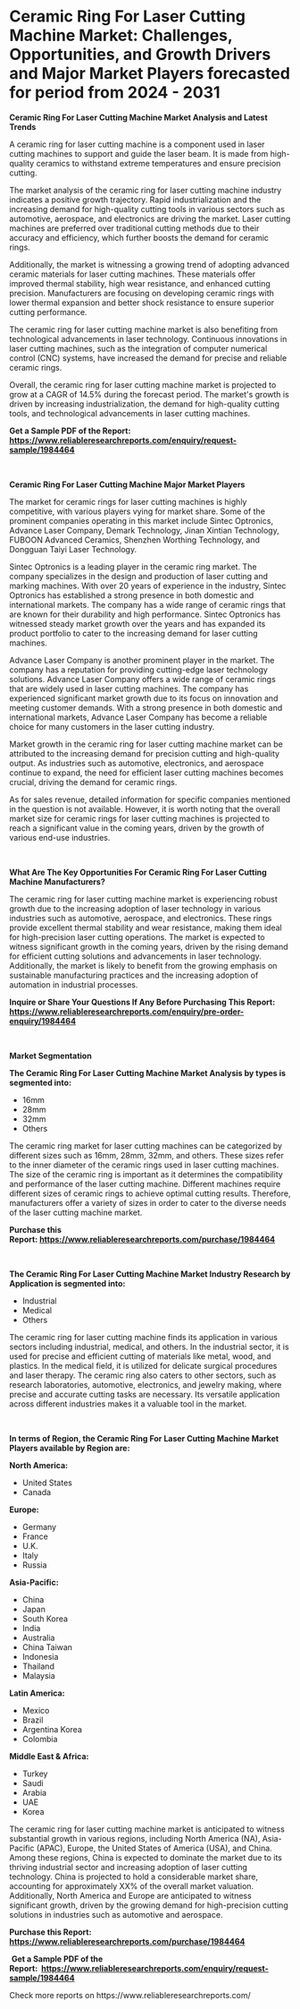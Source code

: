 <p><h1>Ceramic Ring For Laser Cutting Machine Market: Challenges, Opportunities, and Growth Drivers and Major Market Players forecasted for period from 2024 - 2031</h1></p><p><strong>Ceramic Ring For Laser Cutting Machine Market Analysis and Latest Trends</strong></p>
<p><p>A ceramic ring for laser cutting machine is a component used in laser cutting machines to support and guide the laser beam. It is made from high-quality ceramics to withstand extreme temperatures and ensure precision cutting.</p><p>The market analysis of the ceramic ring for laser cutting machine industry indicates a positive growth trajectory. Rapid industrialization and the increasing demand for high-quality cutting tools in various sectors such as automotive, aerospace, and electronics are driving the market. Laser cutting machines are preferred over traditional cutting methods due to their accuracy and efficiency, which further boosts the demand for ceramic rings.</p><p>Additionally, the market is witnessing a growing trend of adopting advanced ceramic materials for laser cutting machines. These materials offer improved thermal stability, high wear resistance, and enhanced cutting precision. Manufacturers are focusing on developing ceramic rings with lower thermal expansion and better shock resistance to ensure superior cutting performance.</p><p>The ceramic ring for laser cutting machine market is also benefiting from technological advancements in laser technology. Continuous innovations in laser cutting machines, such as the integration of computer numerical control (CNC) systems, have increased the demand for precise and reliable ceramic rings.</p><p>Overall, the ceramic ring for laser cutting machine market is projected to grow at a CAGR of 14.5% during the forecast period. The market's growth is driven by increasing industrialization, the demand for high-quality cutting tools, and technological advancements in laser cutting machines.</p></p>
<p><strong>Get a Sample PDF of the Report:&nbsp; <a href="https://www.reliableresearchreports.com/enquiry/request-sample/1984464">https://www.reliableresearchreports.com/enquiry/request-sample/1984464</a></strong></p>
<p>&nbsp;</p>
<p><strong>Ceramic Ring For Laser Cutting Machine Major Market Players</strong></p>
<p><p>The market for ceramic rings for laser cutting machines is highly competitive, with various players vying for market share. Some of the prominent companies operating in this market include Sintec Optronics, Advance Laser Company, Demark Technology, Jinan Xintian Technology, FUBOON Advanced Ceramics, Shenzhen Worthing Technology, and Dongguan Taiyi Laser Technology.</p><p>Sintec Optronics is a leading player in the ceramic ring market. The company specializes in the design and production of laser cutting and marking machines. With over 20 years of experience in the industry, Sintec Optronics has established a strong presence in both domestic and international markets. The company has a wide range of ceramic rings that are known for their durability and high performance. Sintec Optronics has witnessed steady market growth over the years and has expanded its product portfolio to cater to the increasing demand for laser cutting machines.</p><p>Advance Laser Company is another prominent player in the market. The company has a reputation for providing cutting-edge laser technology solutions. Advance Laser Company offers a wide range of ceramic rings that are widely used in laser cutting machines. The company has experienced significant market growth due to its focus on innovation and meeting customer demands. With a strong presence in both domestic and international markets, Advance Laser Company has become a reliable choice for many customers in the laser cutting industry.</p><p>Market growth in the ceramic ring for laser cutting machine market can be attributed to the increasing demand for precision cutting and high-quality output. As industries such as automotive, electronics, and aerospace continue to expand, the need for efficient laser cutting machines becomes crucial, driving the demand for ceramic rings.</p><p>As for sales revenue, detailed information for specific companies mentioned in the question is not available. However, it is worth noting that the overall market size for ceramic rings for laser cutting machines is projected to reach a significant value in the coming years, driven by the growth of various end-use industries.</p></p>
<p>&nbsp;</p>
<p><strong>What Are The Key Opportunities For Ceramic Ring For Laser Cutting Machine Manufacturers?</strong></p>
<p><p>The ceramic ring for laser cutting machine market is experiencing robust growth due to the increasing adoption of laser technology in various industries such as automotive, aerospace, and electronics. These rings provide excellent thermal stability and wear resistance, making them ideal for high-precision laser cutting operations. The market is expected to witness significant growth in the coming years, driven by the rising demand for efficient cutting solutions and advancements in laser technology. Additionally, the market is likely to benefit from the growing emphasis on sustainable manufacturing practices and the increasing adoption of automation in industrial processes.</p></p>
<p><strong>Inquire or Share Your Questions If Any Before Purchasing This Report: <a href="https://www.reliableresearchreports.com/enquiry/pre-order-enquiry/1984464">https://www.reliableresearchreports.com/enquiry/pre-order-enquiry/1984464</a></strong></p>
<p>&nbsp;</p>
<p><strong>Market Segmentation</strong></p>
<p><strong>The Ceramic Ring For Laser Cutting Machine Market Analysis by types is segmented into:</strong></p>
<p><ul><li>16mm</li><li>28mm</li><li>32mm</li><li>Others</li></ul></p>
<p><p>The ceramic ring market for laser cutting machines can be categorized by different sizes such as 16mm, 28mm, 32mm, and others. These sizes refer to the inner diameter of the ceramic rings used in laser cutting machines. The size of the ceramic ring is important as it determines the compatibility and performance of the laser cutting machine. Different machines require different sizes of ceramic rings to achieve optimal cutting results. Therefore, manufacturers offer a variety of sizes in order to cater to the diverse needs of the laser cutting machine market.</p></p>
<p><strong>Purchase this Report:&nbsp;<a href="https://www.reliableresearchreports.com/purchase/1984464">https://www.reliableresearchreports.com/purchase/1984464</a></strong></p>
<p>&nbsp;</p>
<p><strong>The Ceramic Ring For Laser Cutting Machine Market Industry Research by Application is segmented into:</strong></p>
<p><ul><li>Industrial</li><li>Medical</li><li>Others</li></ul></p>
<p><p>The ceramic ring for laser cutting machine finds its application in various sectors including industrial, medical, and others. In the industrial sector, it is used for precise and efficient cutting of materials like metal, wood, and plastics. In the medical field, it is utilized for delicate surgical procedures and laser therapy. The ceramic ring also caters to other sectors, such as research laboratories, automotive, electronics, and jewelry making, where precise and accurate cutting tasks are necessary. Its versatile application across different industries makes it a valuable tool in the market.</p></p>
<p>&nbsp;</p>
<p><strong>In terms of Region, the Ceramic Ring For Laser Cutting Machine Market Players available by Region are:</strong></p>
<p>
    <p> <strong> North America: </strong>
        <ul>
            <li>United States</li>
            <li>Canada</li>
        </ul>
        </p> 
    <p> <strong> Europe: </strong>
        <ul>
            <li>Germany</li>
            <li>France</li>
            <li>U.K.</li>
            <li>Italy</li>
            <li>Russia</li>
        </ul>
        </p> 
    <p> <strong> Asia-Pacific: </strong>
        <ul>
            <li>China</li>
            <li>Japan</li>
            <li>South Korea</li>
            <li>India</li>
            <li>Australia</li>
            <li>China Taiwan</li>
            <li>Indonesia</li>
            <li>Thailand</li>
            <li>Malaysia</li>
        </ul>
        </p> 
    <p> <strong> Latin America: </strong>
        <ul>
            <li>Mexico</li>
            <li>Brazil</li>
            <li>Argentina Korea</li>
            <li>Colombia</li>
        </ul>
        </p> 
    <p> <strong> Middle East & Africa: </strong>
        <ul>
            <li>Turkey</li>
            <li>Saudi</li>
            <li>Arabia</li>
            <li>UAE</li>
            <li>Korea</li>
        </ul>
    </p>
    </p>
<p><p>The ceramic ring for laser cutting machine market is anticipated to witness substantial growth in various regions, including North America (NA), Asia-Pacific (APAC), Europe, the United States of America (USA), and China. Among these regions, China is expected to dominate the market due to its thriving industrial sector and increasing adoption of laser cutting technology. China is projected to hold a considerable market share, accounting for approximately XX% of the overall market valuation. Additionally, North America and Europe are anticipated to witness significant growth, driven by the growing demand for high-precision cutting solutions in industries such as automotive and aerospace.</p></p>
<p><strong>Purchase this Report: <a href="https://www.reliableresearchreports.com/purchase/1984464">https://www.reliableresearchreports.com/purchase/1984464</a></strong></p>
<p>&nbsp;<strong>Get a Sample PDF of the Report:&nbsp;&nbsp;<a href="https://www.reliableresearchreports.com/enquiry/request-sample/1984464">https://www.reliableresearchreports.com/enquiry/request-sample/1984464</a></strong></p>
<p><strong></strong></p>
<p>Check more reports on https://www.reliableresearchreports.com/</p>